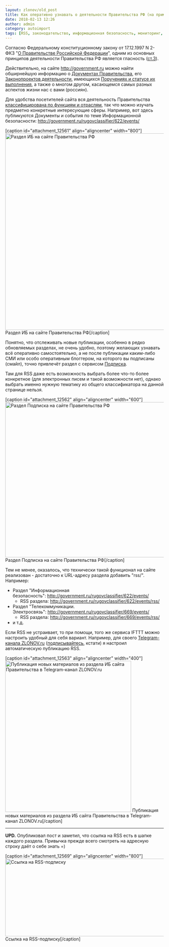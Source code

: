 ```yaml
---
layout: zlonov/old_post
title: Как оперативно узнавать о деятельности Правительства РФ (на примере сферы Информационной Безопасности)
date: 2018-02-13 12:26
author: admin
category: autoimport
tags: [RSS, законодательство, информационная безопасность, мониторинг, полезное]
---
```

Согласно Федеральному конституционному закону от 17.12.1997 N 2-ФКЗ "<a href="http://www.consultant.ru/document/cons_doc_LAW_17107/">О Правительстве Российской Федерации</a>", одним из основных принципов <span class="blk"><span class="hl">деятельности Правительства РФ является </span></span><span class="blk">гласность (<a href="http://www.consultant.ru/document/cons_doc_LAW_17107/b0d12987a82b64179f2497119ddd52f2bd63844e/">ст.3</a>).</span>

Действительно, на сайте <a href="http://government.ru">http://government.ru</a> можно найти обширнейшую информацию о <a href="http://government.ru/docs/">Документах Правительства</a>, его <a href="http://government.ru/activities/all/">Законопроектов деятельности</a>, имеющихся <a href="http://government.ru/orders/all/">Поручениях и статусе их выполнения</a>, а также о многом другом, касающемся самых разных аспектов жизни нас с вами (россиян).

Для удобства посетителей сайта вся деятельность Правительства <a href="http://government.ru/rugovclassifier/">классифицирована по функциям и отраслям</a>, так что можно изучать предметно конкретные интересующие сферы. Например, вот здесь публикуются Документы и события по теме Информационной безопасности: <a href="http://government.ru/rugovclassifier/622/events/">http://government.ru/rugovclassifier/622/events/</a>

[caption id="attachment_12561" align="aligncenter" width="800"]<a href="/assets/uploads/Раздел-ИБ-на-сайте-Правительства-РФ.png"><img class="wp-image-12561" src="/assets/uploads/Раздел-ИБ-на-сайте-Правительства-РФ-1024x798.png" alt="Раздел ИБ на сайте Правительства РФ" width="800" height="623" /></a> Раздел ИБ на сайте Правительства РФ[/caption]

Понятно, что отслеживать новые публикации, особенно в редко обновляемых разделах, не очень удобно, поэтому желающих узнавать всё оперативно самостоятельно, а не после публикации каким-либо СМИ или особо оперативным блоггером, на которого вы подписаны (смайл), точно привлечёт раздел с сервисом <a href="http://services.government.ru/subscribe/">Подписка</a>.

Там для RSS даже есть возможность выбрать более что-то более конкретное (для электронных писем и такой возможности нет), однако выбрать именно нужную тематику из общего классификатора на данной странице нельзя.

[caption id="attachment_12562" align="aligncenter" width="600"]<a href="/assets/uploads/Раздел-Подписка-на-сайте-Правительства-РФ.png"><img class="wp-image-12562" src="/assets/uploads/Раздел-Подписка-на-сайте-Правительства-РФ-1024x840.png" alt="Раздел Подписка на сайте Правительства РФ" width="600" height="492" /></a> Раздел Подписка на сайте Правительства РФ[/caption]

Тем не менее, оказалось, что технически такой функционал на сайте реализован - достаточно к URL-адресу раздела добавить "rss/". Например:
<ul>
 	<li>Раздел "Информационная безопасность": <a href="http://government.ru/rugovclassifier/622/events/">http://government.ru/rugovclassifier/622/events/</a>
<ul>
 	<li>RSS раздела: <a href="http://government.ru/rugovclassifier/622/events/rss/">http://government.ru/rugovclassifier/622/events/rss/</a></li>
</ul>
</li>
 	<li>Раздел "Телекоммуникации. Электросвязь": <a href="http://government.ru/rugovclassifier/669/events/">http://government.ru/rugovclassifier/669/events/</a>
<ul>
 	<li>RSS раздела: <a href="http://government.ru/rugovclassifier/669/events/rss/">http://government.ru/rugovclassifier/669/events/rss/</a></li>
</ul>
</li>
 	<li>и т.д.</li>
</ul>
Если RSS не устраивает, то при помощи, того же сервиса IFTTT можно настроить удобный для себя вариант. Например, для своего <a href="https://telegram.me/zlonovru">Telegram-канала ZLONOV.ru</a> (<a href="https://telegram.me/zlonovru">подписывайтесь</a>, кстати) я настроил автоматическую публикацию RSS.

[caption id="attachment_12563" align="aligncenter" width="400"]<a href="/assets/uploads/Публикация-новых-материалов-из-раздела-ИБ-сайта-Правительства-в-Telegram-канал-ZLONOV.ru_.png"><img class="wp-image-12563" src="/assets/uploads/Публикация-новых-материалов-из-раздела-ИБ-сайта-Правительства-в-Telegram-канал-ZLONOV.ru_-250x300.png" alt="Публикация новых материалов из раздела ИБ сайта Правительства в Telegram-канал ZLONOV.ru" width="400" height="479" /></a> Публикация новых материалов из раздела ИБ сайта Правительства в Telegram-канал ZLONOV.ru[/caption]

<hr />

<strong>UPD.</strong> Опубликовал пост и заметил, что ссылка на RSS есть в шапке каждого раздела. Привычка прежде всего смотреть на адресную строку даёт о себе знать =)

[caption id="attachment_12569" align="aligncenter" width="800"]<a href="/assets/uploads/Ссылка-на-RSS-подписку.png"><img class="wp-image-12569" src="/assets/uploads/Ссылка-на-RSS-подписку-1024x315.png" alt="Ссылка на RSS-подписку" width="800" height="246" /></a> Ссылка на RSS-подписку[/caption]

&nbsp;
